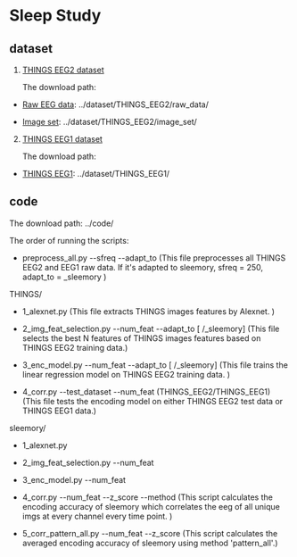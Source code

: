 # Sleep Study

## dataset

1. [THINGS EEG2 dataset](https://www.sciencedirect.com/science/article/pii/S1053811922008758?via%3Dihub)

    The download path:
   
* [Raw EEG data](https://osf.io/crxs4/): ../dataset/THINGS_EEG2/raw_data/

* [Image set](https://osf.io/y63gw/): ../dataset/THINGS_EEG2/image_set/

2. [THINGS EEG1 dataset](https://www.nature.com/articles/s41597-021-01102-7) 

    The download path:

* [THINGS EEG1](https://openneuro.org/datasets/ds003825/versions/1.2.0): ../dataset/THINGS_EEG1/

## code

The download path: ../code/

The order of running the scripts: 

* preprocess_all.py --sfreq --adapt_to (This file preprocesses all THINGS EEG2 and EEG1 raw data. If it's adapted to sleemory, sfreq = 250, adapt_to = _sleemory )

THINGS/

* 1_alexnet.py (This file extracts THINGS images features by Alexnet. )

* 2_img_feat_selection.py --num_feat --adapt_to [ /_sleemory] (This file selects the best N features of THINGS images features based on THINGS EEG2 training data.)

* 3_enc_model.py --num_feat --adapt_to [ /_sleemory] (This file trains the linear regression model on THINGS EEG2 training data. )

* 4_corr.py --test_dataset --num_feat  (THINGS_EEG2/THINGS_EEG1) (This file tests the encoding model on either THINGS EEG2 test data or THINGS EEG1 data.)

sleemory/

* 1_alexnet.py

* 2_img_feat_selection.py --num_feat

* 3_enc_model.py --num_feat

* 4_corr.py --num_feat --z_score --method (This script calculates the encoding accuracy of sleemory which correlates the eeg of all unique imgs at every channel every time point. )

* 5_corr_pattern_all.py --num_feat --z_score (This script calculates the averaged encoding accuracy of sleemory using method 'pattern_all'.)